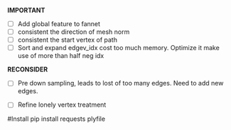 
**IMPORTANT**
- [ ] Add global feature to fannet
- [ ] consistent the direction of mesh norm
- [ ] consistent the start vertex of path
- [ ] Sort and expand edgev_idx cost too much memory. Optimize it make use of more than half neg idx

**RECONSIDER**
- [ ] Pre down sampling, leads to lost of too many edges. Need to add new edges.
- [ ] Refine lonely vertex treatment


#Install
pip install requests  plyfile
